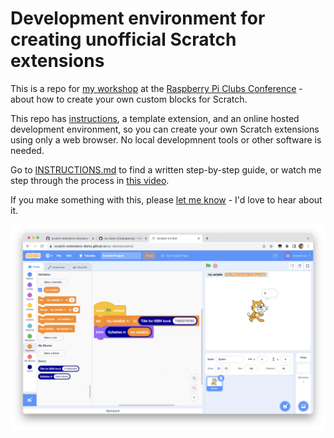 # Development environment for creating unofficial Scratch extensions

This is a repo for [my workshop](https://www.eventbrite.co.uk/e/workshop-write-your-own-scratch-extension-tickets-533502218497) at the [Raspberry Pi Clubs Conference](https://www.raspberrypi.org/clubs-conference-2023/) - about how to create your own custom blocks for Scratch.

This repo has [instructions](./INSTRUCTIONS.md), a template extension, and an online hosted development environment, so you can create your own Scratch extensions using only a web browser. No local developmnent tools or other software is needed.

Go to [INSTRUCTIONS.md](./INSTRUCTIONS.md) to find a written step-by-step guide, or watch me step through the process in [this video](https://youtu.be/bX9ZqhuxtnI).

If you make something with this, please [let me know](https://github.com/dalelane/scratch-extension-development/issues) - I'd love to hear about it.

[![screenshot](./docs/63-testing.png)](https://youtu.be/bX9ZqhuxtnI)